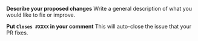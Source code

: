 **Describe your proposed changes**
Write a general description of what you would like to fix or improve.

**Put `Closes #XXXX` in your comment**
This will auto-close the issue that your PR fixes.
